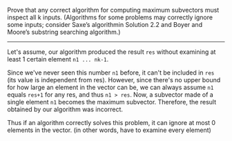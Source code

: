 Prove that any correct algorithm for computing maximum subvectors must inspect all k inputs. (Algorithms for some problems may correctly ignore some inputs; consider Saxe’s algorithmin Solution 2.2 and Boyer and Moore’s substring searching algorithm.)

---

Let's assume, our algorithm produced the result `res` without examining at least 1 certain element `n1 ... nk-1`.

Since we've never seen this number `n1` before, it can't be included in `res` (its value is independent from res).
However, since there's no upper bound for how large an element in the vector can be, we can always assume `n1` equals `res+1` for any res, and thus `n1 > res`. Now, a subvector made of a single element `n1` becomes the maximum subvector. Therefore, the result obtained by our algorithm was incorrect.

Thus if an algorithm correctly solves this problem,
it can ignore at most 0 elements in the vector. (in other words, have to examine every element)
